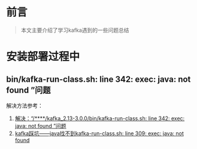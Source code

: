 # 前言
> 本文主要介绍了学习kafka遇到的一些问题总结

# 安装部署过程中
## bin/kafka-run-class.sh: line 342: exec: java: not found ”问题
解决方法参考：
1. [解决：“/****/kafka_2.13-3.0.0/bin/kafka-run-class.sh: line 342: exec: java: not found ”问题](https://blog.csdn.net/qq_27706119/article/details/123411490)
2. [kafka踩坑——java找不到kafka-run-class.sh: line 309: exec: java: not found](https://blog.csdn.net/qq_41094332/article/details/104366315)
